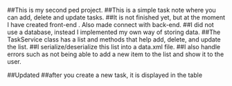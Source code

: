 ##This is my second ped project.
##This is a simple task note where you can add, delete and update tasks.
##It is not finished yet, but at the moment I have created front-end . Also made connect with back-end.
##I did not use a database, instead I implemented my own way of storing data.
##The TaskService class has a list and methods that help add, delete, and update the list.
##I serialize/deserialize this list into a data.xml file.
##I also handle errors such as not being able to add a new item to the list and show it to the user.



##Updated
##after you create a new task, it is displayed in the table

